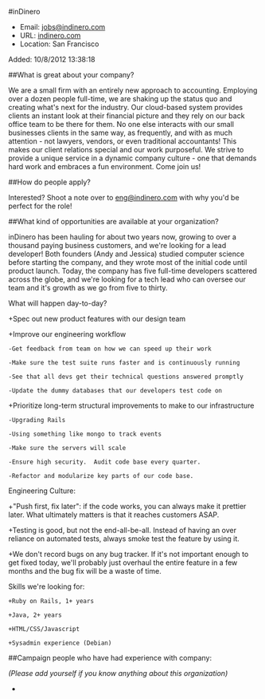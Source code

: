 
#inDinero

* Email: [jobs@indinero.com](mailto:jobs@indinero.com)
* URL: [indinero.com](indinero.com)
* Location: San Francisco

Added: 10/8/2012 13:38:18

##What is great about your company?

We are a small firm with an entirely new approach to accounting. Employing over a dozen people full-time, we are shaking up the status quo and creating what's next for the industry.  Our cloud-based system provides clients an instant look at their financial picture and they rely on our back office team to be there for them. No one else interacts with our small businesses clients in the same way, as frequently, and with as much attention - not lawyers, vendors, or even traditional accountants! This makes our client relations special and our work purposeful. We strive to provide a unique service in a dynamic company culture - one that demands hard work and embraces a fun environment. Come join us! 

##How do people apply?

Interested?  Shoot a note over to eng@indinero.com with why you'd be perfect for the role!

##What kind of opportunities are available at your organization?

inDinero has been hauling for about two years now, growing to over a thousand paying business customers, and we're looking for a lead developer!  Both founders (Andy and Jessica) studied computer science before starting the company, and they wrote most of the initial code until product launch.  Today, the company has five full-time developers scattered across the globe, and we're looking for a tech lead who can oversee our team and it's growth as we go from five to thirty.



What will happen day-to-day?



+Spec out new product features with our design team

+Improve our engineering workflow

    -Get feedback from team on how we can speed up their work

    -Make sure the test suite runs faster and is continuously running

    -See that all devs get their technical questions answered promptly

    -Update the dummy databases that our developers test code on

+Prioritize long-term structural improvements to make to our infrastructure

    -Upgrading Rails

    -Using something like mongo to track events

    -Make sure the servers will scale

    -Ensure high security.  Audit code base every quarter.

    -Refactor and modularize key parts of our code base.





Engineering Culture:



+"Push first, fix later":  if the code works, you can always make it prettier later.  What ultimately matters is that it reaches customers ASAP.

+Testing is good, but not the end-all-be-all.  Instead of having an over reliance on automated tests, always smoke test the feature by using it.  

+We don't record bugs on any bug tracker.  If it's not important enough to get fixed today, we'll probably just overhaul the entire feature in a few months and the bug fix will be a waste of time.





Skills we're looking for:



    +Ruby on Rails, 1+ years

    +Java, 2+ years

    +HTML/CSS/Javascript

    +Sysadmin experience (Debian)







##Campaign people who have had experience with company:

*(Please add yourself if you know anything about this organization)*

* 


    